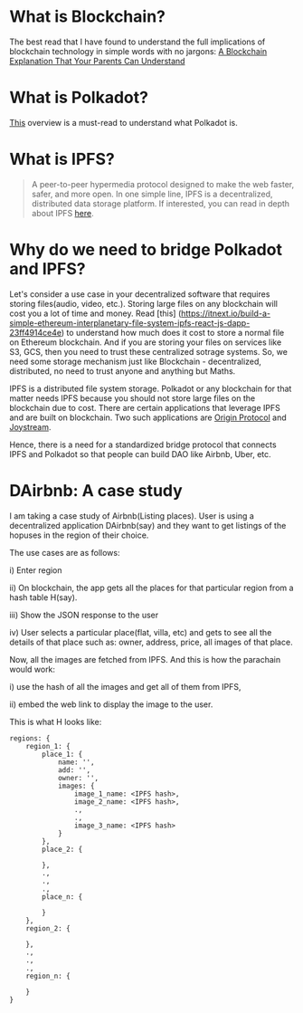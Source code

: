 # What is Blockchain?
The best read that I have found to understand the full implications of blockchain technology in simple words with no jargons: [A Blockchain Explanation That Your Parents Can Understand](https://taylorpearson.me/blockchain-for-dummies/)

# What is Polkadot?
[This](https://medium.com/posbakerz/what-is-polkadot-a-quick-overview-54ef264f15b9) overview is a must-read to understand what Polkadot is.

# What is IPFS?
>A peer-to-peer hypermedia protocol designed to make the web faster, safer, and more open.
In one simple line, IPFS is a decentralized, distributed data storage platform. If interested, you can read in depth about IPFS [here](https://hackernoon.com/understanding-ipfs-in-depth-1-5-a-beginner-to-advanced-guide-e937675a8c8a).

# Why do we need to bridge Polkadot and IPFS?
Let's consider a use case in your decentralized software that requires storing files(audio, video, etc.). Storing large files on any blockchain will cost you a lot of time and money. Read [this] (https://itnext.io/build-a-simple-ethereum-interplanetary-file-system-ipfs-react-js-dapp-23ff4914ce4e) to understand how much does it cost to store a normal file on Ethereum blockchain. And if you are storing your files on services like S3, GCS, then you need to trust these centralized sotrage systems. So, we need some storage mechanism just like Blockchain - decentralized, distributed, no need to trust anyone and anything but Maths.

IPFS is a distributed file system storage. Polkadot or any blockchain for that matter needs IPFS because you should not store large files on the blockchain due to cost. There are certain applications that leverage IPFS and are built on blockchain. Two such applications are [Origin Protocol](https://www.originprotocol.com/en) and [Joystream](https://www.joystream.org/).

Hence, there is a need for a standardized bridge protocol that connects IPFS and Polkadot so that people can build DAO like Airbnb, Uber, etc.

# DAirbnb: A case study
I am taking a case study of Airbnb(Listing places). User is using a decentralized application DAirbnb(say) and they want to get listings of the hopuses in the region of their choice.

The use cases are as follows:

i) Enter region

ii) On blockchain, the app gets all the places for that particular region from a hash table H(say).

iii) Show the JSON response to the user

iv) User selects a particular place(flat, villa, etc) and gets to see all the details of that place such as: owner, address, price, all images of that place.

Now, all the images are fetched from IPFS. And this is how the parachain would work:

i) use the hash of all the images and get all of them from IPFS,

ii) embed the web link to display the image to the user.


This is what H looks like:
```
regions: {
    region_1: {
        place_1: {
            name: '',
            add: '',
            owner: '',
            images: {
                image_1_name: <IPFS hash>,
                image_2_name: <IPFS hash>,
                .,
                .,
                image_3_name: <IPFS hash>
            }
        },
        place_2: {

        },
        .,
        .,
        .,
        place_n: {

        }
    },
    region_2: {

    },
    .,
    .,
    .,
    region_n: {

    }
}
```